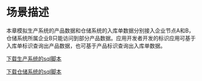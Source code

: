 # 场景描述

本章模拟生产系统的产品数据和仓储系统的入库单数据分别接入企业节点A和B，仓储系统所属企业B只能访问到部分产品数据。应用开发者开发的标识应用可基于入库单标识查询出产品数据，也可基于产品标识查询出入库单数据。

<a href="./sql/wine-production.sql" download>下载生产系统的sql脚本</a>

<a href="./sql/wine-store.sql" download>下载仓储系统的sql脚本</a>